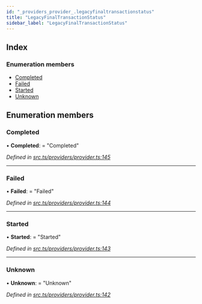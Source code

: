 ```yaml
---
id: "_providers_provider_.legacyfinaltransactionstatus"
title: "LegacyFinalTransactionStatus"
sidebar_label: "LegacyFinalTransactionStatus"
---
```


## Index

### Enumeration members

* [Completed](_providers_provider_.legacyfinaltransactionstatus.md#completed)
* [Failed](_providers_provider_.legacyfinaltransactionstatus.md#failed)
* [Started](_providers_provider_.legacyfinaltransactionstatus.md#started)
* [Unknown](_providers_provider_.legacyfinaltransactionstatus.md#unknown)

## Enumeration members

###  Completed

• **Completed**: = "Completed"

*Defined in [src.ts/providers/provider.ts:145](https://github.com/nearprotocol/nearlib/blob/fe97eb6/src.ts/providers/provider.ts#L145)*

___

###  Failed

• **Failed**: = "Failed"

*Defined in [src.ts/providers/provider.ts:144](https://github.com/nearprotocol/nearlib/blob/fe97eb6/src.ts/providers/provider.ts#L144)*

___

###  Started

• **Started**: = "Started"

*Defined in [src.ts/providers/provider.ts:143](https://github.com/nearprotocol/nearlib/blob/fe97eb6/src.ts/providers/provider.ts#L143)*

___

###  Unknown

• **Unknown**: = "Unknown"

*Defined in [src.ts/providers/provider.ts:142](https://github.com/nearprotocol/nearlib/blob/fe97eb6/src.ts/providers/provider.ts#L142)*
